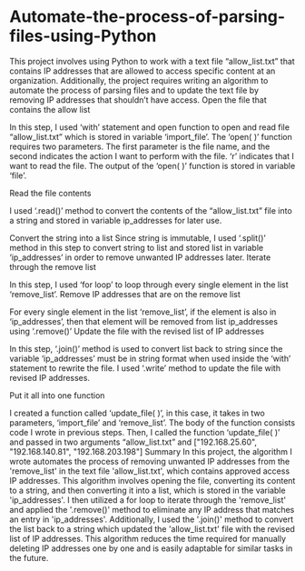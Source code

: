 # Automate-the-process-of-parsing-files-using-Python
This project involves using Python to work with a text file “allow_list.txt” that contains IP addresses that are allowed to access specific content at an organization. Additionally, the project requires writing an algorithm to automate the process of parsing files and to update the text file by removing IP addresses that shouldn’t have access.
Open the file that contains the allow list
 
In this step, I used ‘with’ statement and open function to open and read file “allow_list.txt” which is stored in variable ‘import_file’. The ‘open( )’ function requires two parameters. The first parameter is the file name, and the second indicates the action I want to perform with the file. ‘r’ indicates that I want to read the file. The output of the ‘open( )’ function is stored in variable ‘file’. 

Read the file contents 

I used ‘.read()’ method to convert the contents of the “allow_list.txt” file into a string and stored in variable ip_addresses for later use. 

Convert the string into a list 
Since string is immutable, I used ‘.split()’ method in this step to convert string to list and stored list in variable ‘ip_addresses’ in order to remove unwanted IP addresses later. 
Iterate through the remove list
 
In this step, I used ‘for loop’ to loop through every single element in the list ‘remove_list’. 
Remove IP addresses that are on the remove list
 

For every single element in the list ‘remove_list’, if the element is also in ‘ip_addresses’, then that element will be removed from list ip_addresses using ‘.remove()’
Update the file with the revised list of IP addresses 
 

In this step, ‘.join()’ method is used to convert list back to string since the variable  ‘ip_addresses’ must be in string format when used inside the ‘with’ statement to rewrite the file.
I used ‘.write’ method to update the file with revised IP addresses. 

Put it all into one function 
 
I created a function called ‘update_file( )’, in this case, it takes in two parameters, ‘import_file’ and ‘remove_list’. The body of the function consists code I wrote in previous steps. Then, I called the function ‘update_file( )’ and passed in two arguments “allow_list.txt” and ["192.168.25.60", "192.168.140.81", "192.168.203.198"]
Summary
In this project, the algorithm I wrote automates the process of removing unwanted IP addresses from the 'remove_list' in the text file 'allow_list.txt', which contains approved access IP addresses. This algorithm involves opening the file, converting its content to a string, and then converting it into a list, which is stored in the variable 'ip_addresses'. I then utilized a for loop to iterate through the 'remove_list' and applied the '.remove()' method to eliminate any IP address that matches an entry in 'ip_addresses'. Additionally, I used the '.join()' method to convert the list back to a string which updated the 'allow_list.txt' file with the revised list of IP addresses. This algorithm reduces the time required for manually deleting IP addresses one by one and is easily adaptable for similar tasks in the future.
